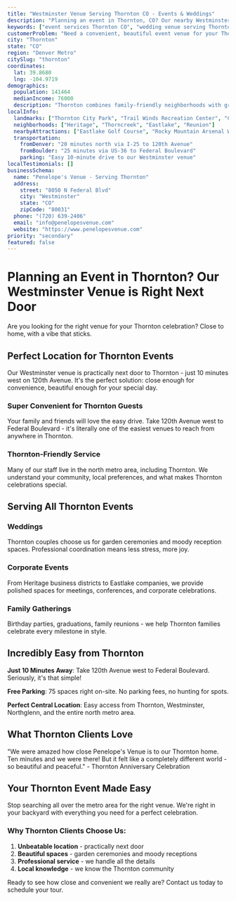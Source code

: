 ```yaml
---
title: "Westminster Venue Serving Thornton CO - Events & Weddings"
description: "Planning an event in Thornton, CO? Our nearby Westminster venue perfectly serves Thornton area clients with beautiful event spaces and professional service."
keywords: ["event services Thornton CO", "wedding venue serving Thornton", "Westminster venue Thornton clients", "private party Thornton Colorado", "corporate events Thornton area"]
customerProblem: "Need a convenient, beautiful event venue for your Thornton celebration?"
city: "Thornton"
state: "CO"
region: "Denver Metro"
citySlug: "thornton"
coordinates:
  lat: 39.8680
  lng: -104.9719
demographics:
  population: 141464
  medianIncome: 76000
  description: "Thornton combines family-friendly neighborhoods with growing business districts, perfect for celebrations that bring communities together."
localInfo:
  landmarks: ["Thornton City Park", "Trail Winds Recreation Center", "Carpenter Park", "Margaret W. Carpenter Recreation Center"]
  neighborhoods: ["Heritage", "Thorncreek", "Eastlake", "Reunion"]
  nearbyAttractions: ["Eastlake Golf Course", "Rocky Mountain Arsenal Wildlife Refuge", "Barr Lake State Park", "Thornton Arts, Sciences & Humanities Center"]
  transportation:
    fromDenver: "20 minutes north via I-25 to 120th Avenue"
    fromBoulder: "25 minutes via US-36 to Federal Boulevard"
    parking: "Easy 10-minute drive to our Westminster venue"
localTestimonials: []
businessSchema:
  name: "Penelope's Venue - Serving Thornton"
  address:
    street: "8050 N Federal Blvd"
    city: "Westminster"
    state: "CO"
    zipCode: "80031"
  phone: "(720) 639-2406"
  email: "info@penelopesvenue.com"
  website: "https://www.penelopesvenue.com"
priority: "secondary"
featured: false
---
```


# Planning an Event in Thornton? Our Westminster Venue is Right Next Door

Are you looking for the right venue for your Thornton celebration? Close to home, with a vibe that sticks.

## Perfect Location for Thornton Events

Our Westminster venue is practically next door to Thornton - just 10 minutes west on 120th Avenue. It's the perfect solution: close enough for convenience, beautiful enough for your special day.

### Super Convenient for Thornton Guests
Your family and friends will love the easy drive. Take 120th Avenue west to Federal Boulevard - it's literally one of the easiest venues to reach from anywhere in Thornton.

### Thornton-Friendly Service
Many of our staff live in the north metro area, including Thornton. We understand your community, local preferences, and what makes Thornton celebrations special.

## Serving All Thornton Events

### Weddings
Thornton couples choose us for garden ceremonies and moody reception spaces. Professional coordination means less stress, more joy.

### Corporate Events
From Heritage business districts to Eastlake companies, we provide polished spaces for meetings, conferences, and corporate celebrations.

### Family Gatherings
Birthday parties, graduations, family reunions - we help Thornton families celebrate every milestone in style.

## Incredibly Easy from Thornton

**Just 10 Minutes Away**: Take 120th Avenue west to Federal Boulevard. Seriously, it's that simple!

**Free Parking**: 75 spaces right on-site. No parking fees, no hunting for spots.

**Perfect Central Location**: Easy access from Thornton, Westminster, Northglenn, and the entire north metro area.

## What Thornton Clients Love

"We were amazed how close Penelope's Venue is to our Thornton home. Ten minutes and we were there! But it felt like a completely different world - so beautiful and peaceful." - Thornton Anniversary Celebration

## Your Thornton Event Made Easy

Stop searching all over the metro area for the right venue. We're right in your backyard with everything you need for a perfect celebration.

### Why Thornton Clients Choose Us:
1. **Unbeatable location** - practically next door
2. **Beautiful spaces** - garden ceremonies and moody receptions  
3. **Professional service** - we handle all the details
4. **Local knowledge** - we know the Thornton community

Ready to see how close and convenient we really are? Contact us today to schedule your tour.